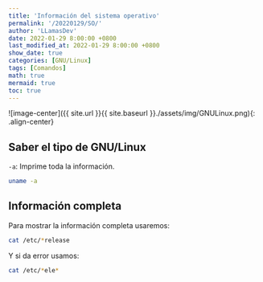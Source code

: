 ```yaml
---
title: 'Información del sistema operativo'
permalink: '/20220129/SO/'
author: 'LLamasDev'
date: 2022-01-29 8:00:00 +0800
last_modified_at: 2022-01-29 8:00:00 +0800
show_date: true
categories: [GNU/Linux]
tags: [Comandos]
math: true
mermaid: true
toc: true
---
```


![image-center]({{ site.url }}{{ site.baseurl }}./assets/img/GNULinux.png){: .align-center}

## Saber el tipo de GNU/Linux

`-a`: Imprime toda la información.
```bash
uname -a
```

## Información completa

Para mostrar la información completa usaremos:
```bash
cat /etc/*release
```

Y si da error usamos:
```bash
cat /etc/*ele*
```